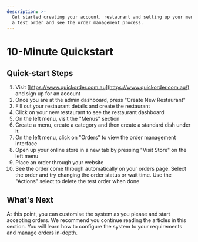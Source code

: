 ```yaml
---
description: >-
  Get started creating your account, restaurant and setting up your menus. Place
  a test order and see the order management process.
---
```


# 10-Minute Quickstart

## Quick-start Steps

1. Visit [https://www.quickorder.com.au](https://www.quickorder.com.au/) and sign up for an account
2. Once you are at the admin dashboard, press "Create New Restaurant"
3. Fill out your restaurant details and create the restaurant
4. Click on your new restaurant to see the restaurant dashboard
5. On the left menu, visit the "Menus" section
6. Create a menu, create a category and then create a standard dish under it
7. On the left menu, click on "Orders" to view the order management interface
8. Open up your online store in a new tab by pressing "Visit Store" on the left menu
9. Place an order through your website
10. See the order come through automatically on your orders page. Select the order and try changing the order status or wait time. Use the "Actions" select to delete the test order when done

## What's Next

At this point, you can customise the system as you please and start accepting orders. We recommend you continue reading the articles in this section. You will learn how to configure the system to your requirements and manage orders in-depth.

